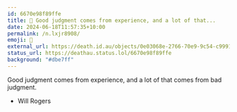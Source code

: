 ```yaml
---
id: 6670e98f89ffe
title: 💭 Good judgment comes from experience, and a lot of that...
date: 2024-06-18T11:57:35+10:00
permalink: /n.lxjr8908/
emoji: 💭
external_url: https://death.id.au/objects/0e03068e-2766-70e9-9c54-c99915022979
status_url: https://deathau.status.lol/6670e98f89ffe
background: "#dbe7ff"
---
```


Good judgment comes from experience, and a lot of that comes from bad judgment.
- Will Rogers
